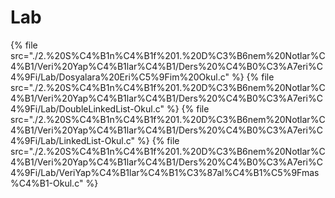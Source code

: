 # Lab

<!--Index-->

{% file src="./2.%20S%C4%B1n%C4%B1f%201.%20D%C3%B6nem%20Notlar%C4%B1/Veri%20Yap%C4%B1lar%C4%B1/Ders%20%C4%B0%C3%A7eri%C4%9Fi/Lab/Dosyalara%20Eri%C5%9Fim%20Okul.c" %}
{% file src="./2.%20S%C4%B1n%C4%B1f%201.%20D%C3%B6nem%20Notlar%C4%B1/Veri%20Yap%C4%B1lar%C4%B1/Ders%20%C4%B0%C3%A7eri%C4%9Fi/Lab/DoubleLinkedList-Okul.c" %}
{% file src="./2.%20S%C4%B1n%C4%B1f%201.%20D%C3%B6nem%20Notlar%C4%B1/Veri%20Yap%C4%B1lar%C4%B1/Ders%20%C4%B0%C3%A7eri%C4%9Fi/Lab/LinkedList-Okul.c" %}
{% file src="./2.%20S%C4%B1n%C4%B1f%201.%20D%C3%B6nem%20Notlar%C4%B1/Veri%20Yap%C4%B1lar%C4%B1/Ders%20%C4%B0%C3%A7eri%C4%9Fi/Lab/VeriYap%C4%B1lar%C4%B1%C3%87al%C4%B1%C5%9Fmas%C4%B1-Okul.c" %}

<!--Index-->
